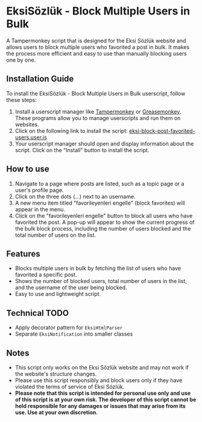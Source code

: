 # EksiSözlük - Block Multiple Users in Bulk

A Tampermonkey script that is designed for the Eksi Sözlük website and allows users to block multiple users who
favorited a post in bulk. It makes the process more efficient and easy to use than manually blocking users one by one.

## Installation Guide

To install the EksiSözlük - Block Multiple Users in Bulk userscript, follow these steps:

1. Install a userscript manager like [Tampermonkey](https://tampermonkey.net/)
   or [Greasemonkey](https://www.greasespot.net/). These programs allow you to manage userscripts and run them on
   websites.
2. Click on the following link to install the
   script: [eksi-block-post-favorited-users.user.js](https://github.com/baturkacamak/user-scripts/raw/master/eksi-block-post-favorited-users/eksi-block-post-favorited-users.user.js)
3. Your userscript manager should open and display information about the script. Click on the "Install" button to
   install the script.

## How to use

1. Navigate to a page where posts are listed, such as a topic page or a user's profile page.
2. Click on the three dots (...) next to an username.
3. A new menu item titled "favorileyenleri engelle" (block favorites) will appear in the menu.
4. Click on the "favorileyenleri engelle" button to block all users who have favorited the post. A pop-up will appear to
   show the current progress of the bulk block process, including the number of users blocked and the total number of
   users on the list.

## Features

- Blocks multiple users in bulk by fetching the list of users who have favorited a specific post.
- Shows the number of blocked users, total number of users in the list, and the username of the user being blocked.
- Easy to use and lightweight script.

## Technical TODO

- Apply decorator pattern for `EksiHtmlParser`
- Separate `EksiNotification` into smaller classes

## Notes

- This script only works on the Eksi Sözlük website and may not work if the website's structure changes.
- Please use this script responsibly and block users only if they have violated the terms of service of Eksi Sözlük.
- **Please note that this script is intended for personal use only and use of this script is at your own risk. The
  developer of this script cannot be held responsible for any damages or issues that may arise from its use. Use at your
  own discretion.**

